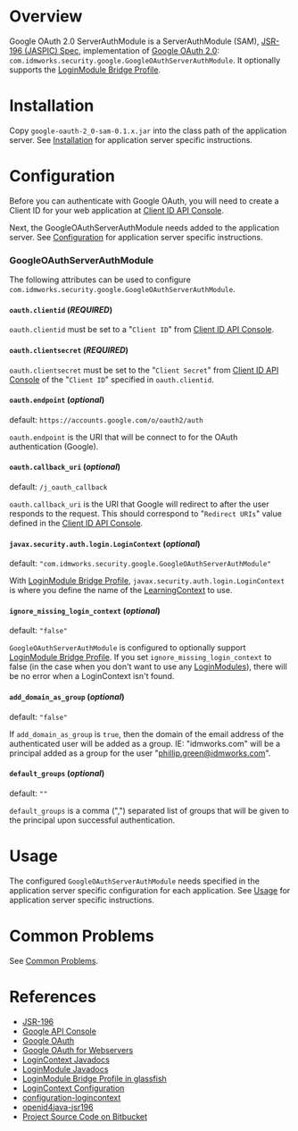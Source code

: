 Overview
========


Google OAuth 2.0 ServerAuthModule is a ServerAuthModule (SAM), [JSR-196 (JASPIC) Spec][jsr-196], implementation of [Google OAuth 2.0][google-oauth]: `com.idmworks.security.google.GoogleOAuthServerAuthModule`.  It optionally supports the [LoginModule Bridge Profile].

Installation
============

Copy `google-oauth-2_0-sam-0.1.x.jar` into the class path of the application server.  See [Installation](https://bitbucket.org/phillip_green_idmworks/google-oauth-2.0-serverauthmodule/wiki/setup/1-installation) for application server specific instructions.


Configuration
=============

Before you can authenticate with Google OAuth, you will need to create a Client ID for your web application at [Client ID API Console][google-api-console].

Next, the GoogleOAuthServerAuthModule needs added to the application server.  See [Configuration](https://bitbucket.org/phillip_green_idmworks/google-oauth-2.0-serverauthmodule/wiki/setup/2-configuration) for application server specific instructions.


### GoogleOAuthServerAuthModule

The following attributes can be used to configure `com.idmworks.security.google.GoogleOAuthServerAuthModule`.

#### `oauth.clientid` (_REQUIRED_)
`oauth.clientid` must be set to a "`Client ID`" from [Client ID API Console][google-api-console].

#### `oauth.clientsecret` (_REQUIRED_)
`oauth.clientsecret` must be set to the "`Client Secret`" from [Client ID API Console][google-api-console] of the "`Client ID`" specified in `oauth.clientid`.


#### `oauth.endpoint` (_optional_)
default: `https://accounts.google.com/o/oauth2/auth`

`oauth.endpoint` is the URI that will be connect to for the OAuth authentication (Google).

#### `oauth.callback_uri` (_optional_) 
default: `/j_oauth_callback`

`oauth.callback_uri` is the URI that Google will redirect to after the user responds to the request.  This should correspond to "`Redirect URIs`" value defined in the [Client ID API Console][google-api-console].

#### `javax.security.auth.login.LoginContext` (_optional_)
default: `"com.idmworks.security.google.GoogleOAuthServerAuthModule"`

With [LoginModule Bridge Profile], `javax.security.auth.login.LoginContext` is where you define the name of the [LearningContext][javadocs-logincontext] to use.

#### `ignore_missing_login_context` (_optional_)
default: `"false"`

`GoogleOAuthServerAuthModule` is configured to optionally support [LoginModule Bridge Profile].  If you set `ignore_missing_login_context` to false (in the case when you don't want to use any [LoginModules][javadocs-loginmodule]), there will be no error when a LoginContext isn't found.


#### `add_domain_as_group` (_optional_)
default: `"false"`

If `add_domain_as_group` is `true`, then the domain of the email address of the authenticated user will be added as a group.  IE: "idmworks.com" will be a principal added as a group for the user "phillip.green@idmworks.com".



#### `default_groups` (_optional_)
default: `""`

`default_groups` is a comma (",") separated list of groups that will be given to the principal upon successful authentication.

Usage
=====

The configured `GoogleOAuthServerAuthModule` needs specified in the application server specific configuration for each application.   See [Usage](https://bitbucket.org/phillip_green_idmworks/google-oauth-2.0-serverauthmodule/wiki/setup/3-usage) for application server specific instructions.

Common Problems
===============
See [Common Problems](https://bitbucket.org/phillip_green_idmworks/google-oauth-2.0-serverauthmodule/wiki/common-problems).


References
==========
  + [JSR-196][jsr-196]
  + [Google API Console][google-api-console]
  + [Google OAuth][google-oauth]
  + [Google OAuth for Webservers][google-oauth-webserver]
  + [LoginContext Javadocs][javadocs-logincontext]
  + [LoginModule Javadocs][javadocs-loginmodule]
  + [LoginModule Bridge Profile in glassfish][LoginModule Bridge Profile]
  + [LoginContext Configuration][configuration-logincontext]
  + [configuration-logincontext]
  + [openid4java-jsr196]
  + [Project Source Code on Bitbucket][bitbucket-source]

  [jsr-196]: http://www.jcp.org/en/jsr/detail?id=196
  [google-api-console]: https://code.google.com/apis/console/
  [google-oauth]: https://developers.google.com/accounts/docs/OAuth2  
  [google-oauth-webserver]: https://developers.google.com/accounts/docs/OAuth2WebServer
  [javadocs-logincontext]: http://docs.oracle.com/javase/6/docs/api/javax/security/auth/login/LoginContext.html
  [javadocs-loginmodule]: http://docs.oracle.com/javase/6/docs/api/javax/security/auth/spi/LoginModule.html
  [LoginModule Bridge Profile]: https://blogs.oracle.com/nasradu8/entry/loginmodule_bridge_profile_jaspic_in
  [configuration-logincontext]: http://docs.oracle.com/javase/6/docs/api/javax/security/auth/login/Configuration.html
  [openid4java-jsr196]: http://code.google.com/p/openid4java-jsr196/
  [bitbucket-source]: https://bitbucket.org/phillip_green_idmworks/gooogle-oauth-2.0-serverauthmodule